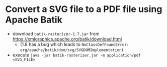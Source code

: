 # Convert a SVG file to a PDF file using Apache Batik

* download `batik-rasterizer-1.7.jar` from https://xmlgraphics.apache.org/batik/download.html
  * (1.8 has a bug which leads to `NoClassDefFoundError: org/apache/batik/dom/svg/SVGDOMImplementation`)
* execute `java -jar batik-rasterizer.jar -m application/pdf <SVG_FILE>`
